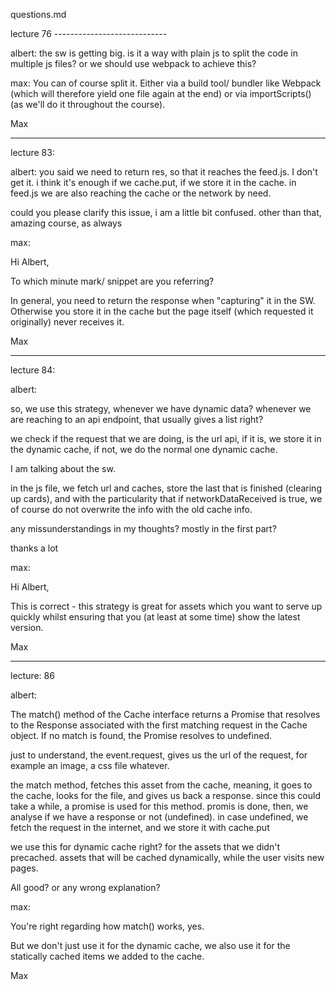 questions.md

lecture 76 ----------------------------

albert: the sw is getting big. is it a way with plain js to split the code in multiple js files? or we should use webpack to achieve this?


max: You can of course split it. Either via a build tool/ bundler like Webpack (which will therefore yield one file again at the end) or via importScripts() (as we'll do it throughout the course).

Max

---------------------------

lecture 83:

albert: you said we need to return res, so that it reaches the feed.js. I don't get it. i think it's enough if we cache.put, if we store it in the cache. in feed.js we are also reaching the cache or the network by need.



could you please clarify this issue, i am a little bit confused. other than that, amazing course, as always

max:

Hi Albert,

To which minute mark/ snippet are you referring?

In general, you need to return the response when "capturing" it in the SW. Otherwise you store it in the cache but the page itself (which requested it originally) never receives it.

Max

------------------------------------


lecture 84:

albert:


so, we use this strategy, whenever we have dynamic data? whenever we are reaching to an api endpoint, that usually gives a list right?

we check if the request that we are doing, is the url api, if it is, we store it in the dynamic cache, if not, we do the normal one dynamic cache.

I am talking about the sw.



in the js file, we fetch url and caches, store the last that is finished (clearing up cards), and with the particularity that if networkDataReceived is true, we of course do not overwrite the info with the old cache info.



any missunderstandings in my thoughts? mostly in the first part?



thanks a lot


max:

Hi Albert,

This is correct - this strategy is great for assets which you want to serve up quickly whilst ensuring that you (at least at some time) show the latest version.

Max

----------------------------------------

lecture: 86

albert:

The match() method of the Cache interface returns a Promise that resolves to the Response associated with the first matching request in the Cache object. If no match is found, the Promise resolves to undefined.



just to understand, the event.request, gives us the url of the request, for example an image, a css file whatever.

the match method, fetches this asset from the cache, meaning, it goes to the cache, looks for the file, and gives us back a response. since this could take a while, a promise is used for this method. promis is done, then, we analyse if we have a response or not (undefined).  in case undefined, we fetch the request in the internet, and we store it with cache.put



we use this for dynamic cache right? for the assets that we didn't precached. assets that will be cached dynamically, while the user visits new pages.



All good? or any wrong explanation?



max:

You're right regarding how match() works, yes.

But we don't just use it for the dynamic cache, we also use it for the statically cached items we added to the cache.

Max



























































